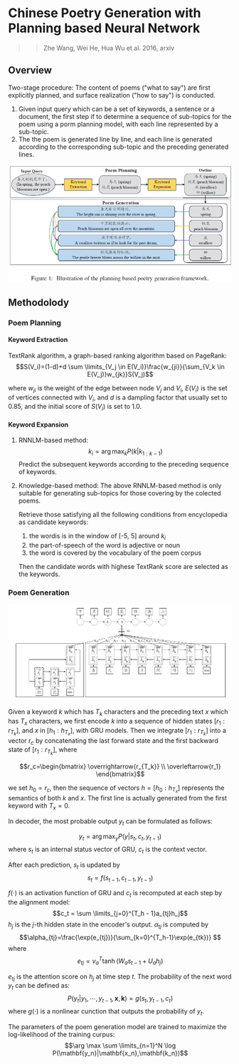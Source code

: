 # Chinese Poetry Generation with Planning based Neural Network

>> Zhe Wang, Wei He, Hua Wu et al. 2016, arxiv

## Overview

Two-stage procedure: The content of poems ("what to say") are first explicitly planned, and surface realization ("how to say") is conducted.

1. Given input query which can be a set of keywords, a sentence or a document, the first step if to determine a sequence of sub-topics for the poem using a porm planning model, with each line represented by a sub-topic.
2. The the poem is generated line by line, and each line is generated according to the corresponding sub-topic and the preceding generated lines.

![](../Figs/pg_chinese_poetry_1.png)

## Methodolody

### Poem Planning

#### Keyword Extraction

TextRank algorithm, a graph-based ranking algorithm based on PageRank:
$$S(V_i)=(1-d)+d \sum \limits_{V_j \in E(V_i)}\frac{w_{ji}}{\sum_{V_k \in E(V_j)}w_{jk}}S(V_j)$$

where $w_{ji}$ is the weight of the edge between node $V_j$ and $V_i$, $E(V_i)$ is the set of vertices connected with $V_i$, and $d$ is a dampling factor that usually set to 0.85, and the initial score of $S(V_i)$ is set to 1.0.

#### Keyword Expansion

1. RNNLM-based method:
   $$k_i=\arg \max_k P(k|k_{1:k-1}) $$
   Predict the subsequent keywords according to the preceding sequence of keywords.

2. Knowledge-based method:
   The above RNNLM-based method is only suitable for generating sub-topics for those covering by the colected poems.

   Retrieve those satisfying all the following conditions from encyclopedia as candidate keywords:
   1. the wordis is in the window of [-5, 5] around $k_i$
   2. the part-of-speech of the word is adjective or noun
   3. the word is covered by the vocabulary of the poem corpus

   Then the candidate words with highese TextRank score are selected as the keywords.

### Poem Generation

![](../Figs/pg_chinese_poetry_2.png)

Given a keyword $k$ which has $T_k$ characters and the preceding text $x$ which has $T_x$ characters, we first encode $k$ into a sequence of hidden states $[r_1:r_{T_k}]$, and $x$ in $[h_1:h_{T_x}]$, with GRU models. Then we integrate $[r_1:r_{T_k}]$ into a vector $r_c$ by concatenating the last forward state and the first backward state of $[r_1:r_{T_k}]$, where

$$r_c=\begin{bmatrix} \overrightarrow{r_{T_k}} \\ \overleftarrow{r_1} \end{bmatrix}$$

we set $h_0=r_c$, then the sequence of vectors $h=[h_0:h_{T_x}]$ represents the semantics of both $k$ and $x$. The first line is actually generated from the first keyword with $T_x = 0$.

In decoder, the most probable output $y_t$ can be formulated as follows:

$$y_t=\arg \max_y P(y|s_t,c_t,y_{t-1})$$
where $s_t$ is an internal status vector of GRU, $c_t$ is the context vector.

After each prediction, $s_t$ is updated by
$$s_t=f(s_{t-1},c_{t-1},y_{t-1})$$

$f(\cdot)$ is an activation function of GRU and $c_t$ is recomputed at each step by the alignment model:
$$c_t = \sum \limits_{j=0}^{T_h - 1}a_{tj}h_j$$
$h_j$ is the $j$-th hidden state in the encoder's output. $\alpha_{tj}$ is computed by
$$\alpha_{tj}=\frac{\exp(e_{tj})}{\sum_{k=0}^{T_h-1}\exp(e_{tk})} $$
where
$$e_{tj}=v_a^T\tanh(W_a s_{t-1}+U_a h_j) $$

$e_{tj}$ is the attention score on $h_j$ at time step $t$. The probability of the next word $y_t$ can be defined as:
$$P(y_t|y_1,\cdots,y_{t-1},\mathbf{x},\mathbf{k})=g(s_t,y_{t-1},c_t)$$
where $g(\cdot)$ is a nonlinear cunction that outputs the probability of $y_t$.

The parameters of the poem generation model are trained to maximize the log-likelihood of the training curpus:
$$\arg \max \sum \limits_{n=1}^N \log P(\mathbf{y_n}|\mathbf{x_n},\mathbf{k_n})$$